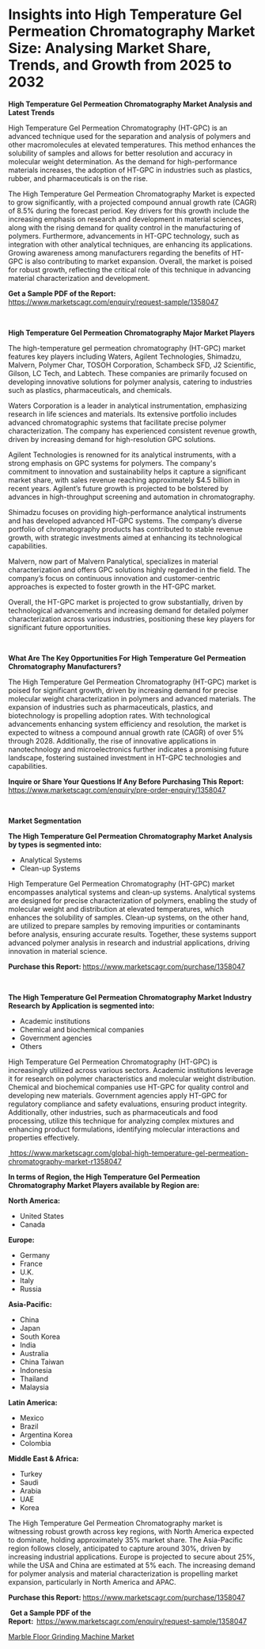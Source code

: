 <p><h1>Insights into High Temperature Gel Permeation Chromatography Market Size: Analysing Market Share, Trends, and Growth from 2025 to 2032</h1></p><p><strong>High Temperature Gel Permeation Chromatography Market Analysis and Latest Trends</strong></p>
<p><p>High Temperature Gel Permeation Chromatography (HT-GPC) is an advanced technique used for the separation and analysis of polymers and other macromolecules at elevated temperatures. This method enhances the solubility of samples and allows for better resolution and accuracy in molecular weight determination. As the demand for high-performance materials increases, the adoption of HT-GPC in industries such as plastics, rubber, and pharmaceuticals is on the rise.</p><p>The High Temperature Gel Permeation Chromatography Market is expected to grow significantly, with a projected compound annual growth rate (CAGR) of 8.5% during the forecast period. Key drivers for this growth include the increasing emphasis on research and development in material sciences, along with the rising demand for quality control in the manufacturing of polymers. Furthermore, advancements in HT-GPC technology, such as integration with other analytical techniques, are enhancing its applications. Growing awareness among manufacturers regarding the benefits of HT-GPC is also contributing to market expansion. Overall, the market is poised for robust growth, reflecting the critical role of this technique in advancing material characterization and development.</p></p>
<p><strong>Get a Sample PDF of the Report:&nbsp;</strong> <a href="https://www.marketscagr.com/enquiry/request-sample/1358047?utm_campaign=2097&utm_medium=2&utm_source=Github&utm_content=ia&utm_term=08042025&utm_id=high-temperature-gel-permeation-chromatography">https://www.marketscagr.com/enquiry/request-sample/1358047</a></p>
<p>&nbsp;</p>
<p><strong>High Temperature Gel Permeation Chromatography Major Market Players</strong></p>
<p><p>The high-temperature gel permeation chromatography (HT-GPC) market features key players including Waters, Agilent Technologies, Shimadzu, Malvern, Polymer Char, TOSOH Corporation, Schambeck SFD, J2 Scientific, Gilson, LC Tech, and Labtech. These companies are primarily focused on developing innovative solutions for polymer analysis, catering to industries such as plastics, pharmaceuticals, and chemicals.</p><p>Waters Corporation is a leader in analytical instrumentation, emphasizing research in life sciences and materials. Its extensive portfolio includes advanced chromatographic systems that facilitate precise polymer characterization. The company has experienced consistent revenue growth, driven by increasing demand for high-resolution GPC solutions.</p><p>Agilent Technologies is renowned for its analytical instruments, with a strong emphasis on GPC systems for polymers. The company's commitment to innovation and sustainability helps it capture a significant market share, with sales revenue reaching approximately $4.5 billion in recent years. Agilent’s future growth is projected to be bolstered by advances in high-throughput screening and automation in chromatography.</p><p>Shimadzu focuses on providing high-performance analytical instruments and has developed advanced HT-GPC systems. The company’s diverse portfolio of chromatography products has contributed to stable revenue growth, with strategic investments aimed at enhancing its technological capabilities. </p><p>Malvern, now part of Malvern Panalytical, specializes in material characterization and offers GPC solutions highly regarded in the field. The company’s focus on continuous innovation and customer-centric approaches is expected to foster growth in the HT-GPC market.</p><p>Overall, the HT-GPC market is projected to grow substantially, driven by technological advancements and increasing demand for detailed polymer characterization across various industries, positioning these key players for significant future opportunities.</p></p>
<p>&nbsp;</p>
<p><strong>What Are The Key Opportunities For High Temperature Gel Permeation Chromatography Manufacturers?</strong></p>
<p><p>The High Temperature Gel Permeation Chromatography (HT-GPC) market is poised for significant growth, driven by increasing demand for precise molecular weight characterization in polymers and advanced materials. The expansion of industries such as pharmaceuticals, plastics, and biotechnology is propelling adoption rates. With technological advancements enhancing system efficiency and resolution, the market is expected to witness a compound annual growth rate (CAGR) of over 5% through 2028. Additionally, the rise of innovative applications in nanotechnology and microelectronics further indicates a promising future landscape, fostering sustained investment in HT-GPC technologies and capabilities.</p></p>
<p><strong>Inquire or Share Your Questions If Any Before Purchasing This Report:</strong> <a href="https://www.marketscagr.com/enquiry/pre-order-enquiry/1358047?utm_campaign=2097&utm_medium=2&utm_source=Github&utm_content=ia&utm_term=08042025&utm_id=high-temperature-gel-permeation-chromatography">https://www.marketscagr.com/enquiry/pre-order-enquiry/1358047</a></p>
<p>&nbsp;</p>
<p><strong>Market Segmentation</strong></p>
<p><strong>The High Temperature Gel Permeation Chromatography Market Analysis by types is segmented into:</strong></p>
<p><ul><li>Analytical Systems</li><li>Clean-up Systems</li></ul></p>
<p><p>High Temperature Gel Permeation Chromatography (HT-GPC) market encompasses analytical systems and clean-up systems. Analytical systems are designed for precise characterization of polymers, enabling the study of molecular weight and distribution at elevated temperatures, which enhances the solubility of samples. Clean-up systems, on the other hand, are utilized to prepare samples by removing impurities or contaminants before analysis, ensuring accurate results. Together, these systems support advanced polymer analysis in research and industrial applications, driving innovation in material science.</p></p>
<p><strong>Purchase this Report:&nbsp;</strong><a href="https://www.marketscagr.com/purchase/1358047?utm_campaign=2097&utm_medium=2&utm_source=Github&utm_content=ia&utm_term=08042025&utm_id=high-temperature-gel-permeation-chromatography">https://www.marketscagr.com/purchase/1358047</a></p>
<p>&nbsp;</p>
<p><strong>The High Temperature Gel Permeation Chromatography Market Industry Research by Application is segmented into:</strong></p>
<p><ul><li>Academic institutions</li><li>Chemical and biochemical companies</li><li>Government agencies</li><li>Others</li></ul></p>
<p><p>High Temperature Gel Permeation Chromatography (HT-GPC) is increasingly utilized across various sectors. Academic institutions leverage it for research on polymer characteristics and molecular weight distribution. Chemical and biochemical companies use HT-GPC for quality control and developing new materials. Government agencies apply HT-GPC for regulatory compliance and safety evaluations, ensuring product integrity. Additionally, other industries, such as pharmaceuticals and food processing, utilize this technique for analyzing complex mixtures and enhancing product formulations, identifying molecular interactions and properties effectively.</p></p>
<p><a href="https://www.marketscagr.com/global-high-temperature-gel-permeation-chromatography-market-r1358047?utm_campaign=2097&utm_medium=2&utm_source=Github&utm_content=ia&utm_term=08042025&utm_id=high-temperature-gel-permeation-chromatography">&nbsp;https://www.marketscagr.com/global-high-temperature-gel-permeation-chromatography-market-r1358047</a></p>
<p><strong>In terms of Region, the High Temperature Gel Permeation Chromatography Market Players available by Region are:</strong></p>
<p>
    <p> <strong> North America: </strong>
        <ul>
            <li>United States</li>
            <li>Canada</li>
        </ul>
        </p> 
    <p> <strong> Europe: </strong>
        <ul>
            <li>Germany</li>
            <li>France</li>
            <li>U.K.</li>
            <li>Italy</li>
            <li>Russia</li>
        </ul>
        </p> 
    <p> <strong> Asia-Pacific: </strong>
        <ul>
            <li>China</li>
            <li>Japan</li>
            <li>South Korea</li>
            <li>India</li>
            <li>Australia</li>
            <li>China Taiwan</li>
            <li>Indonesia</li>
            <li>Thailand</li>
            <li>Malaysia</li>
        </ul>
        </p> 
    <p> <strong> Latin America: </strong>
        <ul>
            <li>Mexico</li>
            <li>Brazil</li>
            <li>Argentina Korea</li>
            <li>Colombia</li>
        </ul>
        </p> 
    <p> <strong> Middle East & Africa: </strong>
        <ul>
            <li>Turkey</li>
            <li>Saudi</li>
            <li>Arabia</li>
            <li>UAE</li>
            <li>Korea</li>
        </ul>
    </p>
    </p>
<p><p>The High Temperature Gel Permeation Chromatography market is witnessing robust growth across key regions, with North America expected to dominate, holding approximately 35% market share. The Asia-Pacific region follows closely, anticipated to capture around 30%, driven by increasing industrial applications. Europe is projected to secure about 25%, while the USA and China are estimated at 5% each. The increasing demand for polymer analysis and material characterization is propelling market expansion, particularly in North America and APAC.</p></p>
<p><strong>Purchase this Report: </strong><a href="https://www.marketscagr.com/purchase/1358047?utm_campaign=2097&utm_medium=2&utm_source=Github&utm_content=ia&utm_term=08042025&utm_id=high-temperature-gel-permeation-chromatography">https://www.marketscagr.com/purchase/1358047</a></p>
<p>&nbsp;<strong>Get a Sample PDF of the Report:&nbsp;&nbsp;</strong><a href="https://www.marketscagr.com/enquiry/request-sample/1358047?utm_campaign=2097&utm_medium=2&utm_source=Github&utm_content=ia&utm_term=08042025&utm_id=high-temperature-gel-permeation-chromatography">https://www.marketscagr.com/enquiry/request-sample/1358047</a></p>
<p><strong></strong></p>
<p><p><a href="https://github.com/FlorianWolf90/Market-Research-Report-List-2/blob/main/marble-floor-grinding-machine-market.md?utm_campaign=2097&utm_medium=2&utm_source=Github&utm_content=ia&utm_term=08042025&utm_id=high-temperature-gel-permeation-chromatography">Marble Floor Grinding Machine Market</a></p></p>